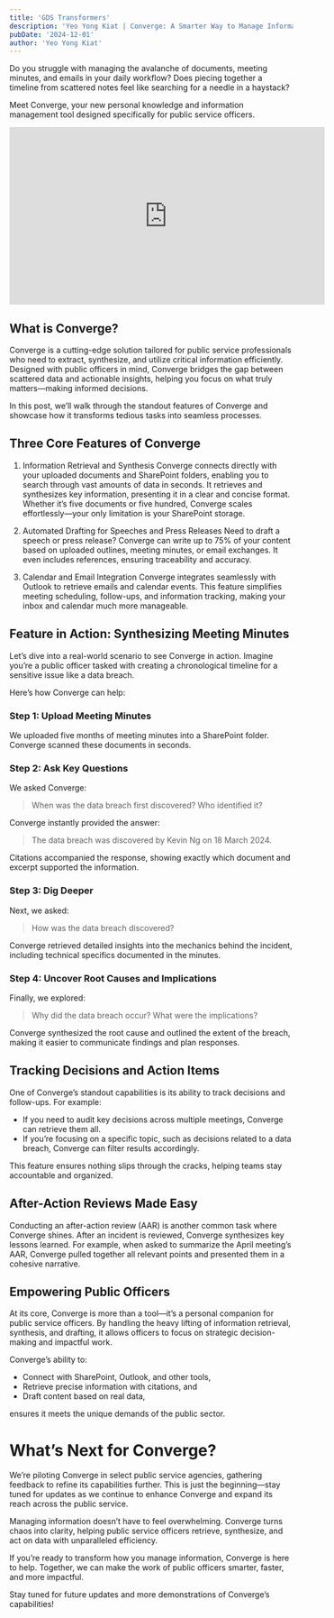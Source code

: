 ```yaml
---
title: 'GDS Transformers'
description: 'Yeo Yong Kiat | Converge: A Smarter Way to Manage Information in the Public Service'
pubDate: '2024-12-01'
author: 'Yeo Yong Kiat'
---
```


Do you struggle with managing the avalanche of documents, meeting minutes, and emails in your daily workflow? Does piecing together a timeline from scattered notes feel like searching for a needle in a haystack? 

Meet Converge, your new personal knowledge and information management tool designed specifically for public service officers.

<iframe width="560" height="315" src="https://www.youtube.com/embed/tkXBR1_gulo?si=itos8zaKgX1VheI2" title="YouTube video player" frameborder="0" allow="accelerometer; autoplay; clipboard-write; encrypted-media; gyroscope; picture-in-picture; web-share" referrerpolicy="strict-origin-when-cross-origin" allowfullscreen></iframe>

## What is Converge?
Converge is a cutting-edge solution tailored for public service professionals who need to extract, synthesize, and utilize critical information efficiently. Designed with public officers in mind, Converge bridges the gap between scattered data and actionable insights, helping you focus on what truly matters—making informed decisions.

In this post, we’ll walk through the standout features of Converge and showcase how it transforms tedious tasks into seamless processes.

## Three Core Features of Converge
1. Information Retrieval and Synthesis
Converge connects directly with your uploaded documents and SharePoint folders, enabling you to search through vast amounts of data in seconds. It retrieves and synthesizes key information, presenting it in a clear and concise format. Whether it’s five documents or five hundred, Converge scales effortlessly—your only limitation is your SharePoint storage.

2. Automated Drafting for Speeches and Press Releases
Need to draft a speech or press release? Converge can write up to 75% of your content based on uploaded outlines, meeting minutes, or email exchanges. It even includes references, ensuring traceability and accuracy.

3. Calendar and Email Integration
Converge integrates seamlessly with Outlook to retrieve emails and calendar events. This feature simplifies meeting scheduling, follow-ups, and information tracking, making your inbox and calendar much more manageable.

##  Feature in Action: Synthesizing Meeting Minutes
Let’s dive into a real-world scenario to see Converge in action. Imagine you’re a public officer tasked with creating a chronological timeline for a sensitive issue like a data breach.

Here’s how Converge can help:

### Step 1: Upload Meeting Minutes
We uploaded five months of meeting minutes into a SharePoint folder. Converge scanned these documents in seconds.

### Step 2: Ask Key Questions
We asked Converge:

> When was the data breach first discovered?
> Who identified it?

Converge instantly provided the answer:

> The data breach was discovered by Kevin Ng on 18 March 2024.

Citations accompanied the response, showing exactly which document and excerpt supported the information.

### Step 3: Dig Deeper
Next, we asked:

> How was the data breach discovered?
> 
Converge retrieved detailed insights into the mechanics behind the incident, including technical specifics documented in the minutes.

### Step 4: Uncover Root Causes and Implications
Finally, we explored:

> Why did the data breach occur?
> What were the implications?

Converge synthesized the root cause and outlined the extent of the breach, making it easier to communicate findings and plan responses.

## Tracking Decisions and Action Items
One of Converge’s standout capabilities is its ability to track decisions and follow-ups. For example:

- If you need to audit key decisions across multiple meetings, Converge can retrieve them all.
- If you’re focusing on a specific topic, such as decisions related to a data breach, Converge can filter results accordingly.

This feature ensures nothing slips through the cracks, helping teams stay accountable and organized.

## After-Action Reviews Made Easy
Conducting an after-action review (AAR) is another common task where Converge shines. After an incident is reviewed, Converge synthesizes key lessons learned. For example, when asked to summarize the April meeting’s AAR, Converge pulled together all relevant points and presented them in a cohesive narrative.

## Empowering Public Officers
At its core, Converge is more than a tool—it’s a personal companion for public service officers. By handling the heavy lifting of information retrieval, synthesis, and drafting, it allows officers to focus on strategic decision-making and impactful work.

Converge’s ability to:

- Connect with SharePoint, Outlook, and other tools,
- Retrieve precise information with citations, and
- Draft content based on real data,

ensures it meets the unique demands of the public sector.

# What’s Next for Converge?
We’re piloting Converge in select public service agencies, gathering feedback to refine its capabilities further. This is just the beginning—stay tuned for updates as we continue to enhance Converge and expand its reach across the public service.

Managing information doesn’t have to feel overwhelming. Converge turns chaos into clarity, helping public service officers retrieve, synthesize, and act on data with unparalleled efficiency.

If you’re ready to transform how you manage information, Converge is here to help. Together, we can make the work of public officers smarter, faster, and more impactful.

Stay tuned for future updates and more demonstrations of Converge’s capabilities!
